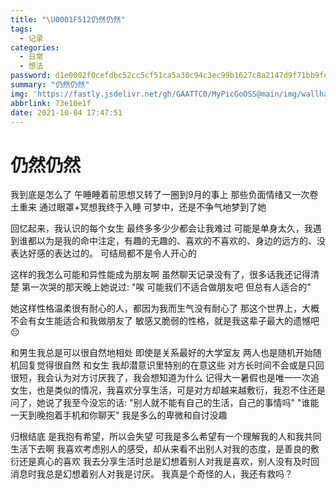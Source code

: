 ```yaml
---
title: "\U0001F512仍然仍然"
tags:
  - 记录
categories:
  - 日常
  - 想法
password: d1e0002f0cefdbc52cc5cf51ca5a30c94c3ec99b1627c8a2147d9f71bb9fe8dd
summary: "仍然仍然"
img: 'https://fastly.jsdelivr.net/gh/GAATTC0/MyPicGoOSS@main/img/wallhaven-q2l5pq.jpg'
abbrlink: 73e10e1f
date: 2021-10-04 17:47:51
---
```


# 仍然仍然

我到底是怎么了
午睡睡着前思想又转了一圈到9月的事上
那些负面情绪又一次卷土重来
通过眼罩+冥想我终于入睡
可梦中，还是不争气地梦到了她

回忆起来，我认识的每个女生
最终多多少少都会让我难过
可能是单身太久，我遇到谁都以为是我的命中注定，有趣的无趣的、喜欢的不喜欢的、身边的远方的、没表达好感的表达过的。
可结局都不是令人开心的

这样的我怎么可能和异性能成为朋友啊
虽然聊天记录没有了，很多话我还记得清楚
第一次哭的那天晚上她说过:
"唉 可能我们不适合做朋友吧 但总有人适合的"

她这样性格温柔很有耐心的人，都因为我而生气没有耐心了
那这个世界上，大概不会有女生能适合和我做朋友了
敏感又脆弱的性格，就是我这辈子最大的遗憾吧😔

和男生我总是可以很自然地相处
即使是关系最好的大学室友
两人也是随机开始随机回复觉得很自然
和女生 我却潜意识里特别的在意这些
对方长时间不会或是只回很短，我会认为对方讨厌我了，我会想知道为什么
记得大一暑假也是唯一一次追女生，也是类似的情况，我喜欢分享生活，可是对方却越来越敷衍，我忍不住还是问了，她说了我至今没忘的话:
"别人就不能有自己的生活，自己的事情吗"
"谁能一天到晚抱着手机和你聊天"
我是多么的卑微和自讨没趣

归根结底
是我抱有希望，所以会失望
可我是多么希望有一个理解我的人和我共同生活下去啊
我喜欢考虑别人的感受，却从来看不出别人对我的态度，是善良的敷衍还是真心的喜欢
我去分享生活时总是幻想着别人对我是喜欢，别人没有及时回消息时我总是幻想着别人对我是讨厌。
我真是个奇怪的人，我还有救吗？
